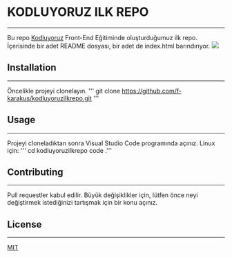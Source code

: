 # KODLUYORUZ ILK REPO
---
Bu repo [Kodluyoruz](https://kodluyoruz.org/tr/kodluyoruz/) Front-End Eğitiminde oluşturduğumuz ilk repo. İçerisinde bir adet README dosyası, bir adet de index.html barındırıyor.
![](../Ekran%20g%C3%B6r%C3%BCnt%C3%BCs%C3%BC%202022-10-29%20155435.png)

## Installation
---
Öncelikle projeyi clonelayın.
''' git clone https://github.com/f-karakus/kodluyoruzilkrepo.git '''

## Usage
---
Projeyi cloneladıktan sonra Visual Studio Code programında açınız.
Linux için:
''' cd kodluyoruzilkrepo
code .'''

## Contributing
---
Pull requestler kabul edilir. Büyük değişiklikler için, lütfen önce neyi değiştirmek istediğinizi tartışmak için bir konu açınız.

## License
---
[MIT](https://choosealicense.com/licenses/mit/)